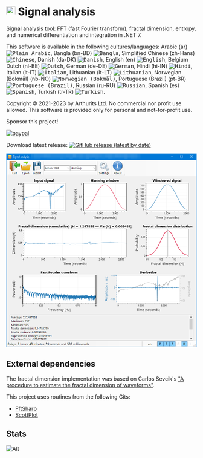 # <img src="/SignalAnalysis/images/logo@24.png?raw=true" height="24" width="24"> Signal analysis
Signal analysis tool: FFT (fast Fourier transform), fractal dimension, entropy, and numerical differentiation and integration in .NET 7.

This software is available in the following cultures/languages: Arabic (ar) <kbd><img title="Plain Arabic" alt="Plain Arabic" src="https://cdn.staticaly.com/gh/hjnilsson/country-flags/master/svg/ae.svg" width="22"></kbd>, Bangla (bn-BD) <kbd><img title="Bangla" alt="Bangla" src="https://cdn.staticaly.com/gh/hjnilsson/country-flags/master/svg/bd.svg" width="22"></kbd>, Simplified Chinese (zh-Hans) <kbd><img title="Chinese" alt="Chinese" src="https://cdn.staticaly.com/gh/hjnilsson/country-flags/master/svg/cn.svg" width="22"></kbd>, Danish (da-DK) <kbd><img title="Danish" alt="Danish" src="https://cdn.staticaly.com/gh/hjnilsson/country-flags/master/svg/dk.svg" width="22"></kbd>, English (en) <kbd><img title="English" alt="English" src="https://cdn.staticaly.com/gh/hjnilsson/country-flags/master/svg/gb.svg" width="22"></kbd>, Belgium Dutch (nl-BE) <kbd><img title="Dutch" alt="Dutch" src="https://cdn.staticaly.com/gh/hjnilsson/country-flags/master/svg/be.svg" width="22"></kbd>, German (de-DE) <kbd><img title="German" alt="German" src="https://cdn.staticaly.com/gh/hjnilsson/country-flags/master/svg/de.svg" width="22"></kbd>, Hindi (hi-IN) <kbd><img title="Hindi" alt="Hindi" src="https://cdn.staticaly.com/gh/hjnilsson/country-flags/master/svg/in.svg" width="22"></kbd>, Italian (it-IT) <kbd><img title="Italian" alt="Italian" src="https://cdn.staticaly.com/gh/hjnilsson/country-flags/master/svg/it.svg" width="22"></kbd>, Lithuanian (lt-LT) <kbd><img title="Lithuanian" alt="Lithuanian" src="https://cdn.staticaly.com/gh/hjnilsson/country-flags/master/svg/lt.svg" width="22"></kbd>, Norwegian (Bokmål) (nb-NO) <kbd><img title="Norwegian (Bokmål)" alt="Norwegian (Bokmål)" src="https://cdn.staticaly.com/gh/hjnilsson/country-flags/master/svg/no.svg" width="22"></kbd>, Portuguese (Brazil) (pt-BR) <kbd><img title="Portuguese (Brazil)" alt="Portuguese (Brazil)" src="https://cdn.staticaly.com/gh/hjnilsson/country-flags/master/svg/br.svg" width="22"></kbd>, Russian (ru-RU) <kbd><img title="Russian" alt="Russian" src="https://cdn.staticaly.com/gh/hjnilsson/country-flags/master/svg/ru.svg" width="22"></kbd>, Spanish (es) <kbd><img title="Spanish" alt="Spanish" src="https://cdn.staticaly.com/gh/hjnilsson/country-flags/master/svg/es.svg" width="22"></kbd>, Turkish (tr-TR) <kbd><img title="Turkish" alt="Turkish" src="https://cdn.staticaly.com/gh/hjnilsson/country-flags/master/svg/tr.svg" width="22"></kbd>.

Copyright © 2021-2023 by Arthurits Ltd. No commercial nor profit use allowed. This software is provided only for personal and not-for-profit use.

Sponsor this project!

[![paypal](https://www.paypalobjects.com/en_US/i/btn/btn_donateCC_LG.gif)](https://www.paypal.com/paypalme/ArthuritsLtd)

Download latest release: [![GitHub release (latest by date)](https://img.shields.io/github/v/release/arthurits/SignalAnalysis?include_prereleases)](https://github.com/arthurits/SignalAnalysis/releases)

![Screenshot](/SignalAnalysis/images/screenshot.png?raw=true "SignalAnalysis GUI")

## External dependencies
The fractal dimension implementation was based on Carlos Sevcik's ["A procedure to estimate the fractal dimension of waveforms"](https://arxiv.org/abs/1003.5266).

This project uses routines from the following Gits:
* [FftSharp](https://github.com/swharden/FftSharp)
* [ScottPlot](https://github.com/ScottPlot/ScottPlot)

## Stats
![Alt](https://repobeats.axiom.co/api/embed/c5aab350a0c22fc792060a37591b667e5b41ecb1.svg "Repobeats analytics image")
